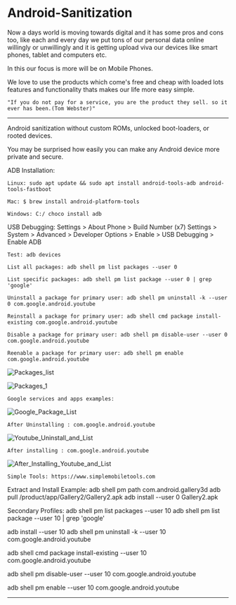 # Android-Sanitization

Now a days world is moving towards digital and it has some pros and cons too, like each and every day we put tons of our personal data online willingly or unwillingly and it is getting upload viva our devices like smart phones, tablet and computers etc.

In this our focus is more will be on Mobile Phones. 

We love to use the products which come's free and cheap with loaded lots features and functionality thats makes our life more easy simple.

    "If you do not pay for a service, you are the product they sell. so it ever has been.(Tom Webster)"


******************************************************************************************************************************************************************

Android sanitization without custom ROMs, unlocked boot-loaders, or rooted devices.

You may be surprised how easily you can make any Android device more private and secure. 

ADB Installation:
    
    Linux: sudo apt update && sudo apt install android-tools-adb android-tools-fastboot

    Mac: $ brew install android-platform-tools 

    Windows: C:/ choco install adb 

USB Debugging: Settings > About Phone > Build Number (x7) Settings > System > Advanced > Developer Options > Enable > USB Debugging > Enable ADB 

    Test: adb devices 

    List all packages: adb shell pm list packages --user 0
    
    List specific packages: adb shell pm list package --user 0 | grep 'google'
    
    Uninstall a package for primary user: adb shell pm uninstall -k --user 0 com.google.android.youtube 
    
    Reinstall a package for primary user: adb shell cmd package install-existing com.google.android.youtube 
    
    Disable a package for primary user: adb shell pm disable-user --user 0 com.google.android.youtube 
    
    Reenable a package for primary user: adb shell pm enable com.google.android.youtube 
    
 ![Packages_list](https://user-images.githubusercontent.com/53815408/158075997-ce191268-8449-4189-a429-2d6ffaa5fb83.png)
 
![Packages_1](https://user-images.githubusercontent.com/53815408/158076017-d354f492-502a-4363-adca-3146b700640a.png)

    
    Google services and apps examples:
    
![Google_Package_List](https://user-images.githubusercontent.com/53815408/158076064-4461a582-d090-4f82-897a-6cb3442ef62f.png)

    After Uninstalling : com.google.android.youtube 
    
![Youtube_Uninstall_and_List](https://user-images.githubusercontent.com/53815408/158076117-c514e65d-fe41-4065-8562-7922ed36fb6e.png)

    After installing : com.google.android.youtube 

![After_Installing_Youtube_and_List](https://user-images.githubusercontent.com/53815408/158075915-37e9087e-7185-4c9a-97a3-e3e68100c864.png)


    Simple Tools: https://www.simplemobiletools.com 

Extract and Install Example: adb shell pm path com.android.gallery3d adb pull /product/app/Gallery2/Gallery2.apk adb install --user 0 Gallery2.apk 

Secondary Profiles: adb shell pm list packages --user 10 adb shell pm list package --user 10 | grep 'google' 

adb install --user 10 adb shell pm uninstall -k --user 10 com.google.android.youtube 

adb shell cmd package install-existing --user 10 com.google.android.youtube 

adb shell pm disable-user --user 10 com.google.android.youtube 

adb shell pm enable --user 10 com.google.android.youtube 

******************************************************************************************************************************************************************
